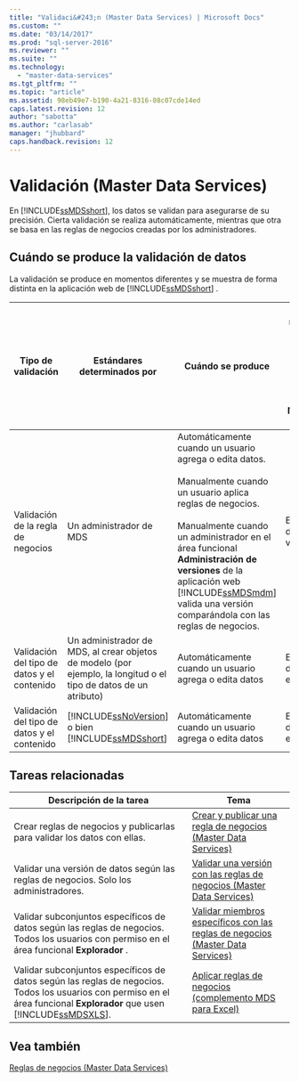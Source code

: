 ```yaml
---
title: "Validaci&#243;n (Master Data Services) | Microsoft Docs"
ms.custom: ""
ms.date: "03/14/2017"
ms.prod: "sql-server-2016"
ms.reviewer: ""
ms.suite: ""
ms.technology: 
  - "master-data-services"
ms.tgt_pltfrm: ""
ms.topic: "article"
ms.assetid: 98eb49e7-b190-4a21-8316-08c07cde14ed
caps.latest.revision: 12
author: "sabotta"
ms.author: "carlasab"
manager: "jhubbard"
caps.handback.revision: 12
---
```

# Validaci&#243;n (Master Data Services)
  En [!INCLUDE[ssMDSshort](../includes/ssmdsshort-md.md)], los datos se validan para asegurarse de su precisión. Cierta validación se realiza automáticamente, mientras que otra se basa en las reglas de negocios creadas por los administradores.  
  
## Cuándo se produce la validación de datos  
 La validación se produce en momentos diferentes y se muestra de forma distinta en la aplicación web de [!INCLUDE[ssMDSshort](../includes/ssmdsshort-md.md)] .  
  
|Tipo de validación|Estándares determinados por|Cuándo se produce|Se muestra en la interfaz de usuario web de Master Data Manager como|Se muestra en el complemento de Excel como|¿Se guardan los datos en el repositorio MDS?|  
|---------------------|-----------------------------|--------------------|---------------------------------------------------|-------------------------------------------|------------------------------------------|  
|Validación de la regla de negocios|Un administrador de MDS|Automáticamente cuando un usuario agrega o edita datos.<br /><br /> Manualmente cuando un usuario aplica reglas de negocios.<br /><br /> Manualmente cuando un administrador en el área funcional **Administración de versiones** de la aplicación web [!INCLUDE[ssMDSmdm](../includes/ssmdsmdm-md.md)] valida una versión comparándola con las reglas de negocios.|Errores de validación|ValidationStatus|Sí|  
|Validación del tipo de datos y el contenido|Un administrador de MDS, al crear objetos de modelo (por ejemplo, la longitud o el tipo de datos de un atributo)|Automáticamente cuando un usuario agrega o edita datos|Errores de entrada|InputStatus|No|  
|Validación del tipo de datos y el contenido|[!INCLUDE[ssNoVersion](../includes/ssnoversion-md.md)] o bien [!INCLUDE[ssMDSshort](../includes/ssmdsshort-md.md)]|Automáticamente cuando un usuario agrega o edita datos|Errores de entrada|InputStatus|No|  
  
## Tareas relacionadas  
  
|Descripción de la tarea|Tema|  
|----------------------|-----------|  
|Crear reglas de negocios y publicarlas para validar los datos con ellas.|[Crear y publicar una regla de negocios &#40;Master Data Services&#41;](../master-data-services/create-and-publish-a-business-rule-master-data-services.md)|  
|Validar una versión de datos según las reglas de negocios. Solo los administradores.|[Validar una versión con las reglas de negocios &#40;Master Data Services&#41;](../master-data-services/validate-a-version-against-business-rules-master-data-services.md)|  
|Validar subconjuntos específicos de datos según las reglas de negocios. Todos los usuarios con permiso en el área funcional **Explorador** .|[Validar miembros específicos con las reglas de negocios &#40;Master Data Services&#41;](../master-data-services/validate-specific-members-against-business-rules-master-data-services.md)|  
|Validar subconjuntos específicos de datos según las reglas de negocios. Todos los usuarios con permiso en el área funcional **Explorador** que usen [!INCLUDE[ssMDSXLS](../includes/ssmdsxls-md.md)].|[Aplicar reglas de negocios &#40;complemento MDS para Excel&#41;](../master-data-services/microsoft-excel-add-in/apply-business-rules-mds-add-in-for-excel.md)|  
  
## Vea también  
 [Reglas de negocios &#40;Master Data Services&#41;](../master-data-services/business-rules-master-data-services.md)  
  
  